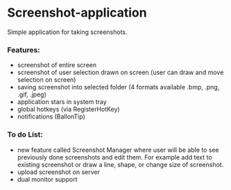 # Screenshot-application
Simple application for taking screenshots.

### Features:
- screenshot of entire screen
- screenshot of user selection drawn on screen (user can draw and move selection on screen)
- saving screenshot into selected folder (4 formats available .bmp, .png, .gif, .jpeg)
- application stars in system tray 
- global hotkeys (via RegisterHotKey)
- notifications (BallonTip)

### To do List:
- new feature called Screenshot Manager where user will be able to see previously done screenshots and edit them.
For example add text to existing screenshot or draw a line, shape, or change size of screenshot.
- upload screenshot on server 
- dual monitor support
